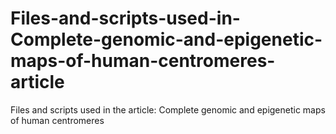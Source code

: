 # Files-and-scripts-used-in-Complete-genomic-and-epigenetic-maps-of-human-centromeres-article
Files and scripts used in the article: Complete genomic and epigenetic maps of human centromeres 
